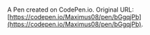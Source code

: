 # 

A Pen created on CodePen.io. Original URL: [https://codepen.io/Maximus08/pen/bGgqjPb](https://codepen.io/Maximus08/pen/bGgqjPb).


